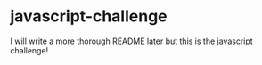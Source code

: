 # javascript-challenge
I will write a more thorough README later but this is the javascript challenge!
